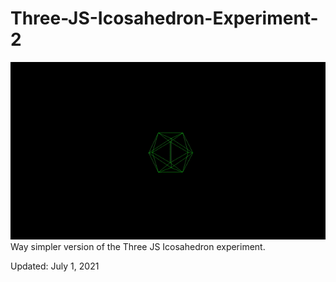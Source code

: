 # Three-JS-Icosahedron-Experiment-2
<img src='icosahedron2.gif'>
Way simpler version of the Three JS Icosahedron experiment.
<p>Updated: July 1, 2021</p>
